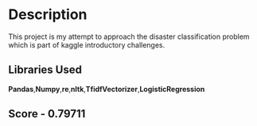 # Description

This project is my attempt to approach the disaster classification problem which is part of kaggle introductory challenges.

## Libraries Used

**Pandas**,**Numpy**,**re**,**nltk**,**TfidfVectorizer**,**LogisticRegression**

## Score - 0.79711

